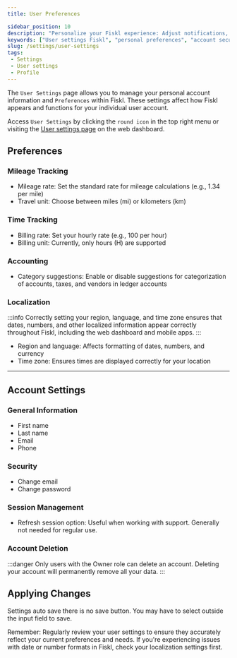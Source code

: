```yaml
---
title: User Preferences

sidebar_position: 10
description: "Personalize your Fiskl experience: Adjust notifications, device language preferences, and account security settings to suit your needs."
keywords: ["User settings Fiskl", "personal preferences", "account security", "notification settings", "device language options"]
slug: /settings/user-settings
tags:
 - Settings
 - User settings
 - Profile
---
```


The `User Settings` page allows you to manage your personal account information and `Preferences` within Fiskl. These settings affect how Fiskl appears and functions for your individual user account.

Access `User Settings` by clicking the `round icon` in the top right menu or visiting the [User settings page](https://my.fiskl.com/user-settings/account-settings) on the web dashboard.

## Preferences

### Mileage Tracking

- Mileage rate: Set the standard rate for mileage calculations (e.g., 1.34 per mile)
- Travel unit: Choose between miles (mi) or kilometers (km)

### Time Tracking

- Billing rate: Set your hourly rate (e.g., 100 per hour)
- Billing unit: Currently, only hours (H) are supported

### Accounting

- Category suggestions: Enable or disable suggestions for categorization of accounts, taxes, and vendors in ledger accounts

### Localization

:::info
Correctly setting your region, language, and time zone ensures that dates, numbers, and other localized information appear correctly throughout Fiskl, including the web dashboard and mobile apps.
:::

- Region and language: Affects formatting of dates, numbers, and currency
- Time zone: Ensures times are displayed correctly for your location

---

## Account Settings

### General Information

- First name
- Last name
- Email
- Phone

### Security

- Change email
- Change password

### Session Management

- Refresh session option: Useful when working with support. Generally not needed for regular use.

### Account Deletion

:::danger
Only users with the Owner role can delete an account. Deleting your account will permanently remove all your data.
:::

## Applying Changes

Settings auto save there is no save button. You may have to select outside the input field to save.

Remember: Regularly review your user settings to ensure they accurately reflect your current preferences and needs. If you're experiencing issues with date or number formats in Fiskl, check your localization settings first.
